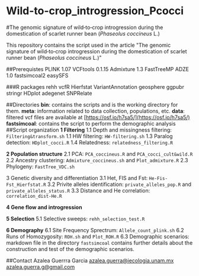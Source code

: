 # Wild-to-crop_introgression_Pcocci

#The genomic signature of wild‐to‐crop introgression during the domestication of scarlet runner bean (*Phaseolus coccineus* L.)

This repository contains the script used in the article "The genomic signature of wild‐to‐crop introgression during the domestication of scarlet runner bean (*Phaseolus coccineus* L.)"

##Prerequistes
PLINK 1.07
VCFtools 0.1.15
Admixture 1.3
FastTreeMP
ADZE 1.0
fastsimcoal2
easySFS

###R packages
rehh
vcfR
Hierfstat
VariantAnnotation
geosphere
ggpubr
stringr
HDplot
adegenet
SNPRelate

##Directories
**bin**: contains the scripts and is the working directory for them.
**meta**: information related to data collection, populations, etc.
**data**: filtered vcf files are available at [https://osf.io/h7sa5/](https://osf.io/h7sa5/)
**fastsimcoal**: contains the script to perform the demographic analysis 
##Script organization
**1 Filtering**
1.1 Depth and missingness filtering: ``Filtering&transform.sh``
1.1 HW filtering: ``HW-filtering.sh``
1.3 Paralog detection: ``HDplot_cocci.R``
1.4 Relatedness: ``relatedness_filtering.R``

**2 Population structure**
2.1 PCA: ``PCA_coccineus.R`` and ``PCA_cocci_cult&wild.R``
2.2 Ancestry clustering: ``Admixture_coccineus.sh`` and ``Plot_admixture.R``
2.3 Phylogeny: ``FastTree_VDC.sh``

3 Genetic diversity and differentiation
3.1 Het, FIS and Fst: ``He-Fis-Fst_Hierfstat.R``
3.2 Privite alleles identification: ``private_alleles_pop.R`` and ``private_alleles_status.R``
3.3 Distance and He correlation: ``correlation_dist-He.R``

**4 Gene flow and introgression**


**5 Selection**
5.1 Selective sweeps: ``rehh_selection_test.R``

**6 Demography**
6.1 Site Frequency Sprectrum: ``Allele_count_plink.sh``
6.2 Runs of Homozygosity: ``ROH.sh`` and ``Plot_ROH.R``
6.3 Demographic scenarios: markdown file in the directory ``fastsimcoal`` contains further details about the construction and test of the demographic scenarios. 

##Contact
Azalea Guerrra Garcia
azalea.guerra@iecologia.unam.mx
azalea.guerra.g@gmail.com
